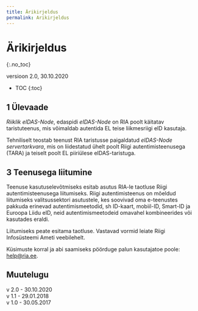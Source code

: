 ```yaml
---
title: Ärikirjeldus
permalink: Arikirjeldus
---
```


# Ärikirjeldus
{:.no_toc}

versioon 2.0, 30.10.2020

* TOC
{:toc}

## 1 Ülevaade

_Riiklik eIDAS-Node_, edaspidi _eIDAS-Node_ on RIA poolt käitatav taristuteenus, mis võimaldab autentida EL teise liikmesriigi eID kasutaja.

Tehniliselt teostab teenust RIA taristusse paigaldatud _eIDAS-Node servertarkvara_, mis on liidestatud ühelt poolt Riigi autentimisteenusega (TARA) ja teiselt poolt EL piiriülese eIDAS-taristuga.


## 3 Teenusega liitumine

Teenuse kasutuselevõtmiseks esitab asutus RIA-le taotluse Riigi autentimisteenusega liitumiseks. Riigi autentimisteenus on mõeldud liitumiseks valitsussektori asutustele, kes soovivad oma e-teenustes pakkuda erinevad autentimismeetodid, sh ID-kaart, mobiil-ID, Smart-ID ja Euroopa Liidu eID, neid autentimismeetodeid omavahel kombineerides või kasutades eraldi.

Liitumiseks peate esitama taotluse. Vastavad vormid leiate Riigi Infosüsteemi Ameti veebilehelt.

Küsimuste korral ja abi saamiseks pöörduge palun kasutajatoe poole: help@ria.ee.


## Muutelugu

v 2.0 - 30.10.2020<br>
v 1.1 - 29.01.2018<br>
v 1.0 - 30.05.2017





